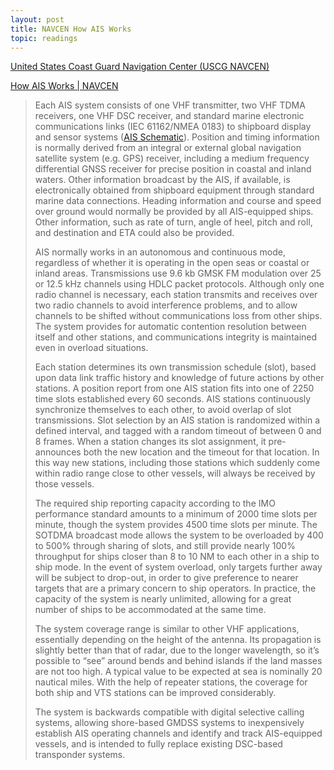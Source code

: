 ```yaml
---
layout: post
title: NAVCEN How AIS Works
topic: readings
---
```


[United States Coast Guard Navigation Center (USCG NAVCEN)](https://navcen.uscg.gov/)

[How AIS Works \| NAVCEN](https://navcen.uscg.gov/how-ais-works)

> Each AIS system consists of one VHF transmitter, two VHF TDMA receivers, one VHF DSC receiver, and standard marine electronic communications links (IEC 61162/NMEA 0183) to shipboard display and sensor systems ([AIS Schematic](https://navcen.uscg.gov/sites/default/files/pdf/AIS/IALA_AIS_ClassA_Schematic.pdf)). Position and timing information is normally derived from an integral or external global navigation satellite system (e.g. GPS) receiver, including a medium frequency differential GNSS receiver for precise position in coastal and inland waters. Other information broadcast by the AIS, if available, is electronically obtained from shipboard equipment through standard marine data connections. Heading information and course and speed over ground would normally be provided by all AIS-equipped ships. Other information, such as rate of turn, angle of heel, pitch and roll, and destination and ETA could also be provided.
>
> AIS normally works in an autonomous and continuous mode, regardless of whether it is operating in the open seas or coastal or inland areas. Transmissions use 9.6 kb GMSK FM modulation over 25 or 12.5 kHz channels using HDLC packet protocols. Although only one radio channel is necessary, each station transmits and receives over two radio channels to avoid interference problems, and to allow channels to be shifted without communications loss from other ships. The system provides for automatic contention resolution between itself and other stations, and communications integrity is maintained even in overload situations.
>
> Each station determines its own transmission schedule (slot), based upon data link traffic history and knowledge of future actions by other stations. A position report from one AIS station fits into one of 2250 time slots established every 60 seconds. AIS stations continuously synchronize themselves to each other, to avoid overlap of slot transmissions. Slot selection by an AIS station is randomized within a defined interval, and tagged with a random timeout of between 0 and 8 frames. When a station changes its slot assignment, it pre-announces both the new location and the timeout for that location. In this way new stations, including those stations which suddenly come within radio range close to other vessels, will always be received by those vessels.
>
> The required ship reporting capacity according to the IMO performance standard amounts to a minimum of 2000 time slots per minute, though the system provides 4500 time slots per minute. The SOTDMA broadcast mode allows the system to be overloaded by 400 to 500% through sharing of slots, and still provide nearly 100% throughput for ships closer than 8 to 10 NM to each other in a ship to ship mode. In the event of system overload, only targets further away will be subject to drop-out, in order to give preference to nearer targets that are a primary concern to ship operators. In practice, the capacity of the system is nearly unlimited, allowing for a great number of ships to be accommodated at the same time.
>
> The system coverage range is similar to other VHF applications, essentially depending on the height of the antenna. Its propagation is slightly better than that of radar, due to the longer wavelength, so it’s possible to “see” around bends and behind islands if the land masses are not too high. A typical value to be expected at sea is nominally 20 nautical miles. With the help of repeater stations, the coverage for both ship and VTS stations can be improved considerably.
>
> The system is backwards compatible with digital selective calling systems, allowing shore-based GMDSS systems to inexpensively establish AIS operating channels and identify and track AIS-equipped vessels, and is intended to fully replace existing DSC-based transponder systems.